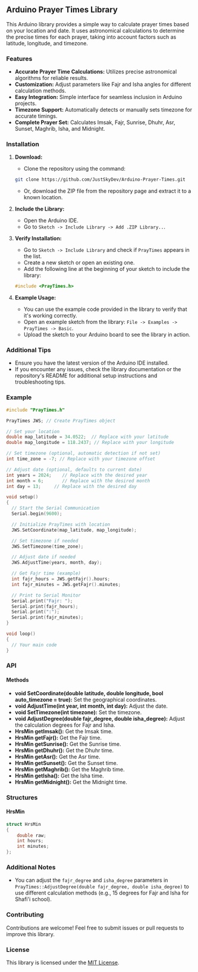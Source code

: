 ## Arduino Prayer Times Library

This Arduino library provides a simple way to calculate prayer times based on your location and date. It uses astronomical calculations to determine the precise times for each prayer, taking into account factors such as latitude, longitude, and timezone.

### Features

- **Accurate Prayer Time Calculations:** Utilizes precise astronomical algorithms for reliable results.
- **Customization:** Adjust parameters like Fajr and Isha angles for different calculation methods.
- **Easy Integration:** Simple interface for seamless inclusion in Arduino projects.
- **Timezone Support:** Automatically detects or manually sets timezone for accurate timings.
- **Complete Prayer Set:** Calculates Imsak, Fajr, Sunrise, Dhuhr, Asr, Sunset, Maghrib, Isha, and Midnight.

### Installation

1. **Download:**
    - Clone the repository using the command:
    ```sh
    git clone https://github.com/JustSkyDev/Arduino-Prayer-Times.git
    ```
    - Or, download the ZIP file from the repository page and extract it to a known location.

2. **Include the Library:**
    - Open the Arduino IDE.
    - Go to `Sketch -> Include Library -> Add .ZIP Library..`.

3. **Verify Installation:**
    - Go to `Sketch -> Include Library` and check if `PrayTimes` appears in the list.
    - Create a new sketch or open an existing one.
    - Add the following line at the beginning of your sketch to include the library:
    ```c++
    #include <PrayTimes.h>
    ```
4. **Example Usage:**
    - You can use the example code provided in the library to verify that it's working correctly.
    - Open an example sketch from the library: `File -> Examples -> PrayTimes -> Basic`.
    - Upload the sketch to your Arduino board to see the library in action.

### Additional Tips

- Ensure you have the latest version of the Arduino IDE installed.
- If you encounter any issues, check the library documentation or the repository's README for additional setup instructions and troubleshooting tips.

### Example

```c++
#include "PrayTimes.h"

PrayTimes JWS; // Create PrayTimes object

// Set your location
double map_latitude = 34.0522;  // Replace with your latitude
double map_longitude = 118.2437; // Replace with your longitude

// Set timezone (optional, automatic detection if not set)
int time_zone = -7; // Replace with your timezone offset

// Adjust date (optional, defaults to current date)
int years = 2024;    // Replace with the desired year
int month = 6;       // Replace with the desired month
int day = 13;     // Replace with the desired day

void setup() 
{
  // Start the Serial Communication
  Serial.begin(9600);

  // Initialize PrayTimes with location
  JWS.SetCoordinate(map_latitude, map_longitude);

  // Set timezone if needed
  JWS.SetTimezone(time_zone);

  // Adjust date if needed
  JWS.AdjustTime(years, month, day);

  // Get Fajr time (example)
  int fajr_hours = JWS.getFajr().hours;
  int fajr_minutes = JWS.getFajr().minutes;

  // Print to Serial Monitor
  Serial.print("Fajr: ");
  Serial.print(fajr_hours);
  Serial.print(":");
  Serial.print(fajr_minutes);
}

void loop() 
{
  // Your main code
}

```

### API

#### Methods

- **void SetCoordinate(double latitude, double longitude, bool auto_timezone = true):** Set the geographical coordinates.
- **void AdjustTime(int year, int month, int day):** Adjust the date.
- **void SetTimezone(int timezone):** Set the timezone.
- **void AdjustDegree(double fajr_degree, double isha_degree):** Adjust the calculation degrees for Fajr and Isha.
- **HrsMin getImsak():** Get the Imsak time.
- **HrsMin getFajr():** Get the Fajr time.
- **HrsMin getSunrise():** Get the Sunrise time.
- **HrsMin getDhuhr():** Get the Dhuhr time.
- **HrsMin getAsr():** Get the Asr time.
- **HrsMin getSunset():** Get the Sunset time.
- **HrsMin getMaghrib():** Get the Maghrib time.
- **HrsMin getIsha():** Get the Isha time.
- **HrsMin getMidnight():** Get the Midnight time.

### Structures

#### HrsMin

```c++
struct HrsMin
{
    double raw;
    int hours;
    int minutes;
};

```

### Additional Notes

- You can adjust the `fajr_degree` and `isha_degree` parameters in `PrayTimes::AdjustDegree(double fajr_degree, double isha_degree)` to use different calculation methods (e.g., 15 degrees for Fajr and Isha for Shafi'i school).

### Contributing

Contributions are welcome! Feel free to submit issues or pull requests to improve this library.

### License

This library is licensed under the [MIT License](/LICENSE).
